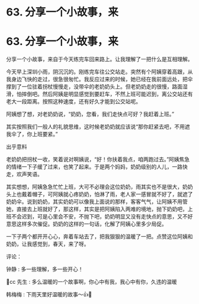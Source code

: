 # 63\. 分享一个小故事，来

# 63\. 分享一个小故事，来

分享一个小故事，来自于今天练完车回来路上。让我理解了一把什么是互相理解。

今天早上深圳小雨，阴沉沉的。刚练完车往公交站走。突然有个阿姨穿着高跟，从我身边飞快的走过，很急很匆忙。我反应过来的时候，她已经在我前面远处，把伞撑到了一位驻着拐杖慢慢走，没带伞的老奶奶头上。但老奶奶走的很慢，路面湿滑，怕摔倒吧。然后阿姨是明显感觉到要赶车，不然上班可能迟到，离公交站还有老大一段距离。按照这种速度，还有好久才能到公交站呢。

阿姨想了想，对老奶奶说，“奶奶，您看，我们走快点可好？我赶着上班。”

其实按照我们一般人的礼貌思维，这时候老奶奶就应该说“那你赶紧去吧，不用遮我伞了，你上班要紧。”

出乎意料

老奶奶把拐杖一收，笑着说对啊姨说，“好！你扶着我点，咱两跑过去。”阿姨焦急的情绪一下子缓了过来，也笑了起来。于是两个妈妈，奶奶级别的人儿，一路快走，欢声笑语。

其实想想，阿姨急急忙忙上班，大可不必理会这位奶奶，雨其实也不是很大，奶奶头上也戴着帽子，可阿姨就心疼奶奶，怕淋了雨，老人家一感冒就不好了，就遮了奶奶伞。说到奶奶，其实奶奶可以像我上面说的那样，客客气气，让阿姨不用管她，直接去上班就好了，那这样，其实是把阿姨陷入两难的境地，抛下奶奶吧，上班不会迟到，可是心里会不安，不抛下吧，奶奶明显又没有走快点的意思，又不好意思这样多次催促。奶奶的这样的一句话，化解了阿姨心里多少局促。

一下子两个都开开心心，奔着车站去了，把我狠狠的温暖了一把。点赞这位阿姨和奶奶，让我感觉到，春天，来了呀。

评论：

钟静 : 多一些理解，多一些开心！

🌟cc 先生 : 多么温暖的一个故事啊，你心中有我，我心中有你，久违的温暖

韩梅梅 : 下雨天里好温暖的故事～👍🌺